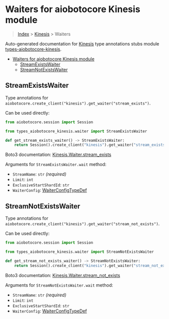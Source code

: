 <a id="waiters-for-aiobotocore-kinesis-module"></a>

# Waiters for aiobotocore Kinesis module

> [Index](..) > [Kinesis](.) > Waiters

Auto-generated documentation for
[Kinesis](https://boto3.amazonaws.com/v1/documentation/api/latest/reference/services/kinesis.html#Kinesis)
type annotations stubs module
[types-aiobotocore-kinesis](https://pypi.org/project/types-aiobotocore-kinesis/).

- [Waiters for aiobotocore Kinesis module](#waiters-for-aiobotocore-kinesis-module)
  - [StreamExistsWaiter](#streamexistswaiter)
  - [StreamNotExistsWaiter](#streamnotexistswaiter)

<a id="streamexistswaiter"></a>

## StreamExistsWaiter

Type annotations for
`aiobotocore.create_client("kinesis").get_waiter("stream_exists")`.

Can be used directly:

```python
from aiobotocore.session import Session

from types_aiobotocore_kinesis.waiter import StreamExistsWaiter

def get_stream_exists_waiter() -> StreamExistsWaiter:
    return Session().create_client("kinesis").get_waiter("stream_exists")
```

Boto3 documentation:
[Kinesis.Waiter.stream_exists](https://boto3.amazonaws.com/v1/documentation/api/latest/reference/services/kinesis.html#Kinesis.Waiter.StreamExists)

Arguments for `StreamExistsWaiter.wait` method:

- `StreamName`: `str` *(required)*
- `Limit`: `int`
- `ExclusiveStartShardId`: `str`
- `WaiterConfig`: [WaiterConfigTypeDef](./type_defs.md#waiterconfigtypedef)

<a id="streamnotexistswaiter"></a>

## StreamNotExistsWaiter

Type annotations for
`aiobotocore.create_client("kinesis").get_waiter("stream_not_exists")`.

Can be used directly:

```python
from aiobotocore.session import Session

from types_aiobotocore_kinesis.waiter import StreamNotExistsWaiter

def get_stream_not_exists_waiter() -> StreamNotExistsWaiter:
    return Session().create_client("kinesis").get_waiter("stream_not_exists")
```

Boto3 documentation:
[Kinesis.Waiter.stream_not_exists](https://boto3.amazonaws.com/v1/documentation/api/latest/reference/services/kinesis.html#Kinesis.Waiter.StreamNotExists)

Arguments for `StreamNotExistsWaiter.wait` method:

- `StreamName`: `str` *(required)*
- `Limit`: `int`
- `ExclusiveStartShardId`: `str`
- `WaiterConfig`: [WaiterConfigTypeDef](./type_defs.md#waiterconfigtypedef)

